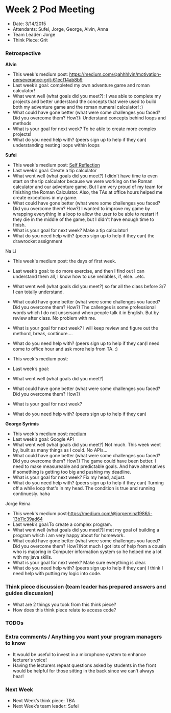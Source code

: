# Week 2 Pod Meeting

* Date: 3/14/2015
* Attendants: Sufei, Jorge, George, Alvin, Anna
* Team Leader: Jorge 
* Think Piece: Grit 

### Retrospective

**Alvin**

* This week's medium post: https://medium.com/@ahhhlvin/motivation-perseverance-grit-61ecf14ab8b9
* Last week’s goal: completed my own adventure game and roman calculator! 
* What went well (what goals did you meet?): I was able to complete my projects and better understand the concepts that were used to build both my adventure game and the roman numeral calculator! :) 
* What could have gone better (what were some challenges you faced? Did you overcome them? How?): Understand concepts behind loops and methods 
* What is your goal for next week? To be able to create more complex projects! 
* What do you need help with? (peers sign up to help if they can) understanding nesting loops within loops

**Sufei**

* This week's medium post: [Self Reflection](https://medium.com/@sufeizhao/self-reflection-dd6bc2bf7629)
* Last week’s goal: Create a tip calculator
* What went well (what goals did you meet?) I didn't have time to even start on the tip calculator because we were working on the Roman calculator and our adventure game. But I am very proud of my team for finishing the Roman Calculator. Also, the TAs at office hours helped me create exceptions in my game.
* What could have gone better (what were some challenges you faced? Did you overcome them? How?) I wanted to improve my game by wrapping everything in a loop to allow the user to be able to restart if they die in the middle of the game, but I didn't have enough time to finish.
* What is your goal for next week? Make a tip calculator!
* What do you need help with? (peers sign up to help if they can) the drawrocket assignment

Na Li 

* This week's medium post: the days of first week. 
* Last week’s goal: to do more exercise, and then I find out I can understand them all, I know how to use veriables, if, else....etc. 
* What went well (what goals did you meet?) so far all the class before 3/7 I can totally understand. 
* What could have gone better (what were some challenges you faced? Did you overcome them? How?) The callenges is some professional words which I do not unsersand when people talk it in English. But by review after class. No problem with me. 
* What is your goal for next week? I will keep review and figure out the methord, break, continure....
* What do you need help with? (peers sign up to help if they can)I need come to office hour and ask more help from TA. :)

* This week's medium post:
* Last week’s goal:
* What went well (what goals did you meet?)
* What could have gone better (what were some challenges you faced? Did you overcome them? How?)
* What is your goal for next week?
* What do you need help with? (peers sign up to help if they can)

**George Syrimis**

* This week's medium post: [medium](https://medium.com/@gmsyrimis/the-langoliers-6e0480bf88a9)
* Last week’s goal: Google API
* What went well (what goals did you meet?) Not much. This week went by, built as many things as I could. No APIs...
* What could have gone better (what were some challenges you faced? Did you overcome them? How?)
The game could have been better. I need to make measureable and predictable goals. And have alternatives if something is getting too big and pushing my deadline.
* What is your goal for next week? Fix my head, adjust.
* What do you need help with? (peers sign up to help if they can) Turning off a while loop that's in my head. The condition is true and running continuesly. haha

Jorge Reina

* This week's medium post:https://medium.com/@jorgereina1986/i-13b11c39ad64
* Last week’s goal:To create a complex program.
* What went well (what goals did you meet?)I met my goal of building a program which i am very happy about for homework.
* What could have gone better (what were some challenges you faced? Did you overcome them? How?)Not much I got lots of help from a cousin who is majoring in Computer information system so he helped me a lot with my java skills.
* What is your goal for next week? Make sure everything is clear.
* What do you need help with? (peers sign up to help if they can) I think I need help with putting my logic into code.

### Think piece discussion (team leader has prepared answers and guides discussion)

* What are 2 things you took from this think piece?
* How does this think piece relate to access code?

### TODOs

### Extra comments / Anything you want your program managers to know
- It would be useful to invest in a microphone system to enhance lecturer's voice! 
- Having the lecturers repeat questions asked by students in the front would be helpful for those sitting in the back since we can't always hear! 

### Next Week

* Next Week’s think piece: TBA
* Next Week’s team leader: Sufei

